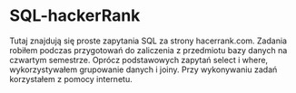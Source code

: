 # SQL-hackerRank
Tutaj znajdują się proste zapytania SQL za strony hacerrank.com. Zadania robiłem podczas przygotowań do zaliczenia z przedmiotu bazy danych na czwartym semestrze. Oprócz podstawowych zapytań select i where, wykorzystywałem grupowanie danych i joiny. Przy wykonywaniu zadań korzystałem z pomocy internetu. 
